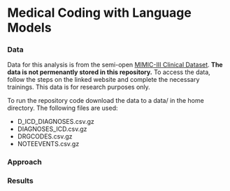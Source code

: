 # Medical Coding with Language Models

### Data

Data for this analysis is from the semi-open [MIMIC-III Clinical Dataset](https://physionet.org/content/mimiciii/1.4/). **The data is not permenantly stored in this repository.** To access the data, follow the steps on the linked website and complete the necessary trainings. This data is for research purposes only.

To run the repository code download the data to a data/ in the home directory. The following files are used:
- D_ICD_DIAGNOSES.csv.gz
- DIAGNOSES_ICD.csv.gz
- DRGCODES.csv.gz
- NOTEEVENTS.csv.gz

### Approach


### Results

